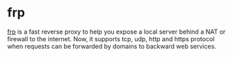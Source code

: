 frp
===

[frp][1] is a fast reverse proxy to help you expose a local server behind a NAT
or firewall to the internet. Now, it supports tcp, udp, http and https protocol
when requests can be forwarded by domains to backward web services.


[1]: https://github.com/fatedier/frp
